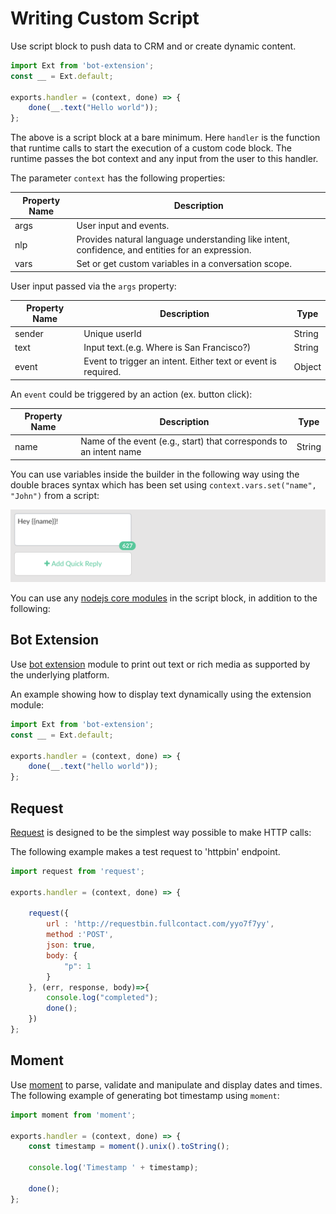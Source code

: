 
# Writing Custom Script

Use script block to push data to CRM and or create dynamic content. 

```javascript
import Ext from 'bot-extension';
const __ = Ext.default;

exports.handler = (context, done) => {
    done(__.text("Hello world"));
};
```

The above is a script block at a bare minimum. Here `handler` is the function that runtime calls to start the execution of a custom code block. The runtime passes the bot context and any input from the user to this handler. 

The parameter `context` has the following properties:

| Property Name | Description |
| -- | -- |
| args | User input and events.
| nlp |  Provides natural language understanding like intent, confidence, and entities for an expression. 
| vars | Set or get custom variables in a conversation scope.


User input passed via the `args` property:

| Property Name | Description | Type |
| -- | -- | -- |
| sender | Unique userId | String |
| text | Input text.(e.g. Where is San Francisco?) | String |
| event | Event to trigger an intent. Either text or event is required. | Object |


An `event` could be triggered by an action (ex. button click):

| Property Name | Description | Type |
| -- | -- | -- |
| name | Name of the event (e.g., start) that corresponds to an intent name | String |


You can use variables inside the builder in the following way using the double braces syntax which has been set using `context.vars.set("name", "John")` from a script:

![](./context-vars.png)


You can use any [nodejs core modules](https://nodejs.org/api/modules.html#modules_core_modules) in the script block, in addition to the following:

## Bot Extension
Use [bot extension](https://github.com/SmartloopAI/bot-extension) module to print out text or rich media as supported by the underlying platform.

An example showing how to display text dynamically using the extension module:

```javascript
import Ext from 'bot-extension';
const __ = Ext.default;

exports.handler = (context, done) => {
    done(__.text("hello world"));
};
```

## Request
[Request](https://github.com/request/request) is designed to be the simplest way possible to make HTTP calls:

The following example makes a test request to 'httpbin' endpoint.

```javascript
import request from 'request';

exports.handler = (context, done) => {
    
    request({
        url : 'http://requestbin.fullcontact.com/yyo7f7yy',
        method :'POST',
        json: true,
        body: {
            "p": 1
        }
    }, (err, response, body)=>{
        console.log("completed");
        done();     
    })
};

```


## Moment

Use [moment](https://momentjs.com/) to parse, validate and manipulate and display dates and times. The following example of generating bot timestamp using `moment`:

```javascript
import moment from 'moment';

exports.handler = (context, done) => {
    const timestamp = moment().unix().toString();
    
    console.log('Timestamp ' + timestamp);
    
    done();
};
```
